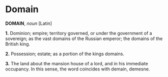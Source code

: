 # Domain

**DOMAIN**, _noun_ \[Latin\]

**1.** Dominion; empire; territory governed, or under the government of a sovereign; as the vast domains of the Russian emperor; the domains of the British king.

**2.** Possession; estate; as a portion of the kings domains.

**3.** The land about the mansion house of a lord, and in his immediate occupancy. In this sense, the word coincides with demain, demesne.